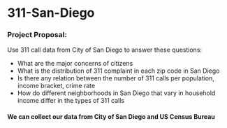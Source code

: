 # 311-San-Diego

### Project Proposal:
Use 311 call data from City of San Diego to answer these questions:
* What are the major concerns of citizens
* What is the distribution of 311 complaint in each zip code in San Diego
* Is there any relation between the number of 311 calls per population, income bracket, crime rate
* How do different neighborhoods in San Diego that vary in household income differ in the types of 311 calls

#### We can collect our data from City of San Diego and US Census Bureau
